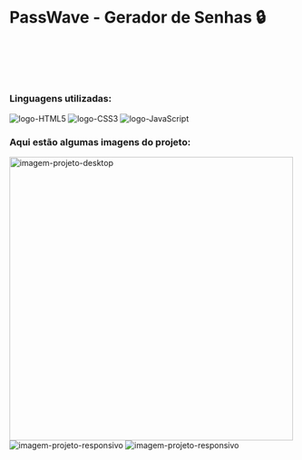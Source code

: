 <h1>PassWave - Gerador de Senhas 🔒</h1>
<br>
<h2></h2>
<br>
<h3>Linguagens utilizadas:</h3>
<img src= "https://img.shields.io/badge/HTML5-E34F26?style=for-the-badge&logo=html5&logoColor=white" alt= "logo-HTML5">
<img src= "https://img.shields.io/badge/CSS3-1572B6?style=for-the-badge&logo=css3&logoColor=white" alt= "logo-CSS3">
<img src= "https://img.shields.io/badge/JavaScript-F7DF1E?style=for-the-badge&logo=javascript&logoColor=black" alt= "logo-JavaScript">
<br>
<h3>Aqui estão algumas imagens do projeto:</h3>
<img src= "" width= "500px" alt= "imagem-projeto-desktop">
<div>
<img src= "" alt= "imagem-projeto-responsivo">
<img src= "" alt= "imagem-projeto-responsivo">
</div>
<br>
<br>
<p></p>
